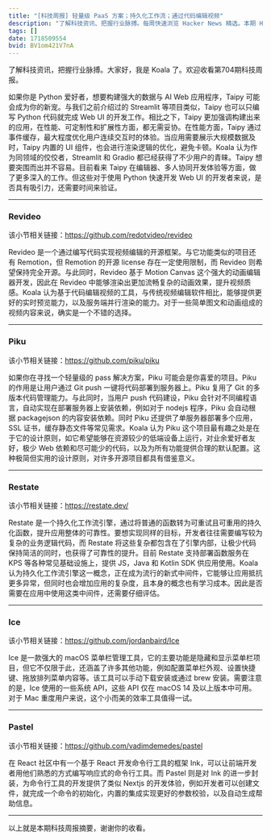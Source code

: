 ```yaml
---
title: "[科技周报] 轻量级 PaaS 方案；持久化工作流；通过代码编辑视频"
description: "了解科技资讯、把握行业脉搏。每周快速浏览 Hacker News 精选。本期 Hacker Newsletter 地址：https://mailchi.mp/hackernewsletter/704"
tags: []
date: 1718509554
bvid: BV1om421V7nA
---
```

了解科技资讯，把握行业脉搏。大家好，我是 Koala 了。欢迎收看第704期科技周报。

如果你是 Python 爱好者，想要构建强大的数据与 AI Web 应用程序，Taipy 可能会成为你的新宠。与我们之前介绍过的 Streamlit 等项目类似，Taipy 也可以只编写 Python 代码就完成 Web UI 的开发工作。相比之下，Taipy 更加强调构建出来的应用，在性能、可定制性和扩展性方面，都无需妥协。在性能方面，Taipy 通过事件缓存，最大程度优化用户连续交互时的体验。当应用需要展示大规模数据及时，Taipy 内置的 UI 组件，也会进行渲染逻辑的优化，避免卡顿。Koala 认为作为同领域的佼佼者，Streamlit 和 Gradio 都已经获得了不少用户的青睐。Taipy 想要突围而出并不容易。目前看来 Taipy 在编辑器、多人协同开发体验等方面，做了更多深入的工作。但这些对于使用 Python 快速开发 Web UI 的开发者来说，是否具有吸引力，还需要时间来验证。

---

### Revideo
该小节相关链接：https://github.com/redotvideo/revideo

Revideo 是一个通过编写代码实现视频编辑的开源框架。与它功能类似的项目还有 Remotion，但 Remotion 的开源 license 存在一定使用限制，而 Revideo 则希望保持完全开源。与此同时，Revideo 基于 Motion Canvas 这个强大的动画编辑器开发，因此在 Revideo 中能够渲染出更加流畅复杂的动画效果，提升视频质感。Koala 认为基于代码编辑视频的工具，与传统视频编辑软件相比，能够提供更好的实时预览能力，以及服务端并行渲染的能力。对于一些简单图文和动画组成的视频内容来说，确实是一个不错的选择。

---

### Piku
该小节相关链接：https://github.com/piku/piku

如果你在寻找一个轻量级的 pass 解决方案，Piku 可能会是你喜爱的项目。Piku 的作用是让用户通过 Git push 一键将代码部署到服务器上。Piku 复用了 Git 的多版本代码管理能力。与此同时，当用户 push 代码建设，Piku 会针对不同编程语言，自动实现在部署服务器上安装依赖，例如对于 nodejs 程序，Piku 会自动根据 packagejson 的内容安装依赖。同时 Piku 还提供了单服务器部署多个应用，SSL 证书，缓存静态文件等常见需求。Koala 认为 Piku 这个项目最有趣之处是在于它的设计原则，如它希望能够在资源较少的低端设备上运行，对业余爱好者友好，极少 Web 依赖和尽可能少的代码，以及为所有功能提供合理的默认配置。这种极简但实用的设计原则，对许多开源项目都具有借鉴意义。

---

### Restate
该小节相关链接：https://restate.dev/

Restate 是一个持久化工作流引擎，通过将普通的函数转为可重试且可重用的持久化函数，提升应用整体的可靠性。要想实现同样的目标，开发者往往需要编写较为复杂的业务逻辑代码，而 Restate 将这些复杂都包含在了引擎内部，让极少代码保持简洁的同时，也获得了可靠性的提升。目前 Restate 支持部署函数服务在 KPS 等各种常见基础设施上，提供 JS，Java 和 Kotlin SDK 供应用使用。Koala 认为持久化工作流引擎这一概念，正在成为流行的新式中间件，它能够让应用抵抗更多异常，但同时也会增加应用的复杂度，且本身的概念也有学习成本。因此是否需要在应用中使用这类中间件，还需要仔细评估。

---

### Ice
该小节相关链接：https://github.com/jordanbaird/Ice

Ice 是一款强大的 macOS 菜单栏管理工具，它的主要功能是隐藏和显示菜单栏项目，但它不仅限于此，还涵盖了许多其他功能，例如配置菜单栏外观、设置快捷键、拖放排列菜单内容等。该工具可以手动下载安装或通过 brew 安装。需要注意的是，Ice 使用的一些系统 API，这些 API 仅在 macOS 14 及以上版本中可用。对于 Mac 重度用户来说，这个小而美的效率工具值得一试。

---

### Pastel
该小节相关链接：https://github.com/vadimdemedes/pastel

在 React 社区中有一个基于 React 开发命令行工具的框架 Ink，可以让前端开发者用他们熟悉的方式编写响应式的命令行工具。而 Pastel 则是对 Ink 的进一步封装，为命令行工具的开发提供了类似 Nextjs 的开发体验，例如开发者可以创建文件，就完成一个命令的初始化，内置的集成实现更好的参数校验，以及自动生成帮助信息。

---

以上就是本期科技周报摘要，谢谢你的收看。

